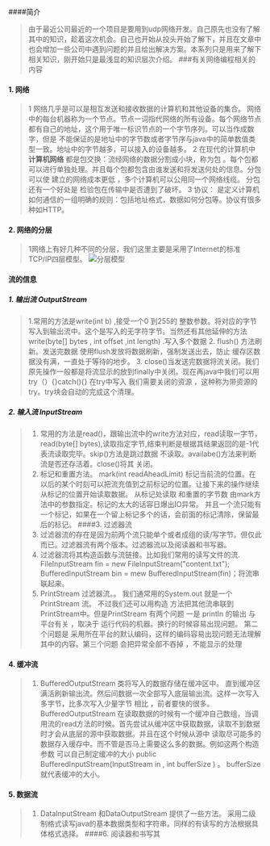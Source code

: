 ####简介
   >由于最近公司最近的一个项目是要用到udp网络开发。自己原先也没有了解其中的知识，趁着这次机会。自己也开始从投头开始了解下，并且在文章中也会增加一些公司中遇到问题的并且给出解决方案。本系列只是用来了解下相关知识，刚开始只是最浅显的知识层次介绍。
###有关网络编程相关的内容
  #### 1. 网络
   >1    网络几乎是可以是相互发送和接收数据的计算机和其他设备的集合。  网络中的每台机器称为一个节点。节点一词指代网络的所有设备。每个网络节点都有自己的地址，这个用于唯一标识节点的一个字节序列。可以当作成数字，但是 不能保证的是地址中的字节数或者字节序与java中的简单数值类型一致。地址中的字节越多，可以接入的设备越多。
>2 在现代的计算机中 **计算机网络** 都是包交换：流经网络的数据分割成小块，称为包 。每个包都可以进行单独处理。并且每个包都包含由谁发送和将发送何处的信息。分包 可以使 建立的网络成本更低 ，多个计算机可以公用同一个网络线缆。 分包还有一个好处是 检验包在传输中是否遭到了破坏。
>3 协议： 是定义计算机如何通信的一组明确的规则：包括地址格式，数据如何分包等。协议有很多种如HTTP。
#### 2. 网络的分层
  >1网络上有好几种不同的分层，我们这里主要是采用了Internet的标准TCP/IP四层模型。 
![分层模型](http://upload-images.jianshu.io/upload_images/4237685-f397b0e3cc74de73.png?imageMogr2/auto-orient/strip%7CimageView2/2/w/1240)
#### 流的信息
##### 1. 输出流 OutputStream
 > 1.常用的方法是write(int b) ,接受一个0 到255的 整数参数。将对应的字节 写入到输出流中。这个是写入的无字符字节。当然还有其他延伸的方法 write(byte[] bytes , int offset ,int length) .写入多个数据
> 2. flush() 方法刷新。发送完数据 使用flush发放将数据刷新，强制发送出去，防止 缓存区数据没有满，一直处于等待的地步。
>3. close()当发送完数据将流关闭。我们原先操作一般都是将流显示的放到finally中关闭。现在再java中我们可以用try（）{}catch(){} 在try中写入 我们需要关闭的资源 ，这种称为带资源的try。try块会自动的完成这个清理。
##### 2. 输入流 InputStream
> 1. 常用的方法是read()，跟输出流中的write方法对应，read读取一字节，read(byte[] bytes),读取指定字节,结束判断是根据其结果返回的是-1代表流读取完毕。skip()方法是跳过数据 不读取。availabe()方法来判断 流是否还存活着。close()将其 关闭。
> 2. 标记和重置方法。 mark(int readAheadLimit) 标记当前流的位置。在以后的某个时刻可以把流充值到之前标记的位置。让接下来的操作继续从标记的位置开始读取数据。 从标记处读取 和重置的字节数 由mark方法中的参数指定。标记的太大的话容日爆出IO异常。 并且一个流只能有一个标记，如果在一个留上标记多个的话，会前面的标记清除，保留最后的标记。
####3. 过滤器流
>1. 过滤器流的存在是因为前两个流只能单个或者成组的读/写字节。但仅此而已。过滤器流有两个版本。过滤器流以及阅读器和书写器。 
>2. 过滤器流将其构造函数与流链接。比如我们常用的读写文件的流. FileInputStream fin = new FileInputStream("content.txt");  BufferedInputStream bin = mew BufferedInputStream(fin)；将流串联起来。
>3. PrintStream 过滤器流。。 我们通常用的System.out 就是一个PrintStream 流。  不过我们还可以用构造 方法把其他流串联到PrintStream中。但是PrintStream 有两个问题 一是 println 的输出 与平台有关 ，取决于 运行代码的机器。换行的时候容易出现问题。 第二个问题是 采用所在平台的默认编码，这样的编码容易出现问题无法理解其中的内容。第三个问题 会把异常全部不吞掉 ，不能显示的处理
#### 4. 缓冲流
> 1. BufferedOutputStream 类将写入的数据存储在缓冲区中。 直到缓冲区满活刷新输出流。然后间数据一次全部写入底层输出流。这样一次写入多字节，比多次写入少量字节 相比 ，前者要快的很多。 BufferedOutputStream  在读取数据的时候有一个缓冲自己数组，当调用流的read方法的时候。首先尝试从缓冲区中获取数据，读取不到数据时才会从底层的源中获取数据。并且在这个时候从源中 读取尽可能多的数据存入缓存中。而不管是否马上需要这么多的数据。例如这两个构造参数 可以自己制定缓冲的大小 public BufferedInputStream(InputStream in , int bufferSize ) 。 bufferSize 就代表缓冲的大小。
#### 5. 数据流
>1. DataInputStream 和DataOutputStream 提供了一些方法。 采用二级制格式读写java的基本数据类型和字符串。同样的有读写的方法根据具体格式选择。
####6. 阅读器和书写其





